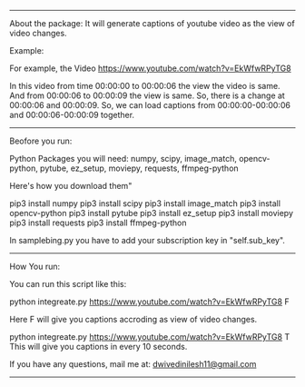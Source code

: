 ---------------------------------------------------------------------------

About the package:
It will generate captions of youtube video as the view of video changes.

Example:

For example, the Video https://www.youtube.com/watch?v=EkWfwRPyTG8

In this video from time 00:00:00 to 00:00:06 the view the video is same. And from 00:00:06 to
00:00:09 the view is same. So, there is a change at 00:00:06 and 00:00:09. So, we can load captions from 00:00:00-00:00:06 and 00:00:06-00:00:09 together.

---------------------------------------------------------------------------

Beofore you run:

Python Packages you will need:
numpy, scipy, image_match, opencv-python, pytube, ez_setup, moviepy, requests, ffmpeg-python

Here's how you download them"

pip3 install numpy
pip3 install scipy
pip3 install image_match
pip3 install opencv-python
pip3 install pytube
pip3 install ez_setup
pip3 install moviepy
pip3 install requests
pip3 install ffmpeg-python

In samplebing.py you have to add your subscription key in "self.sub_key".

---------------------------------------------------------------------------

How You run:

You can run this script like this: 

python integreate.py https://www.youtube.com/watch?v=EkWfwRPyTG8 F

Here F will give you captions accroding as view of video changes.

python integreate.py https://www.youtube.com/watch?v=EkWfwRPyTG8 T 
This will give you captions in every 10 seconds.

If you have any questions, mail me at: dwivedinilesh11@gmail.com

---------------------------------------------------------------------------
